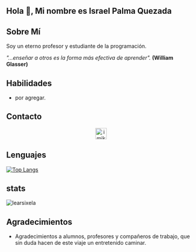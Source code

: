 ## Hola 👋, Mi nombre es Israel Palma Quezada

<!--
**learsixela/learsixela** is a ✨ _special_ ✨ repository because its `README.md` (this file) appears on your GitHub profile.

Here are some ideas to get you started:

- 🔭 I’m currently working on ...
- 🌱 I’m currently learning ...
- 👯 I’m looking to collaborate on ...
- 🤔 I’m looking for help with ...
- 💬 Ask me about ...
- 📫 How to reach me: ...
- 😄 Pronouns: ...
- ⚡ Fun fact: ...
-->



## Sobre Mí
<p>
Soy un eterno profesor y estudiante de la programación.
</p>
<p>
 <i>"...enseñar a otros es la forma más efectiva de aprender".</i> <b>(William Glasser)</b>
</p>

## Habilidades

- por agregar.


## Contacto

<p align="center">
<a href="https://www.linkedin.com/in/israel-alexis-palma-quezada/" target="blank"><img align="center" src="https://cdn.jsdelivr.net/npm/simple-icons@3.0.1/icons/linkedin.svg" alt="imiked" height="30" width="30"/></a>
</p>

## Lenguajes

[![Top Langs](https://github-readme-stats.vercel.app/api/top-langs/?username=learsixela)](https://github.com/learsixela/github-readme-stats)

## stats

<img align="center" src="https://github-readme-stats.vercel.app/api?username=learsixela&show_icons=true" alt="learsixela"/>

## Agradecimientos

- Agradecimientos a alumnos, profesores y compañeros de trabajo, que sin duda hacen de este viaje un entretenido caminar. 

